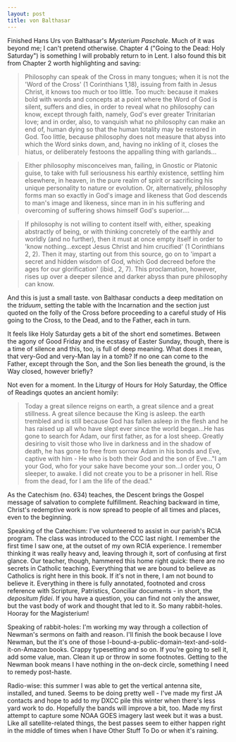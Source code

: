 ```yaml
---
layout: post
title: von Balthasar
---
```

Finished Hans Urs von Balthasar's _Mysterium Paschale_. Much of it was beyond me; I can't pretend otherwise. Chapter 4 ("Going to the Dead: Holy Saturday") is something I will probably return to in Lent. I also found this bit from Chapter 2 worth highlighting and saving:

> Philosophy can speak of the Cross in many tongues; when it is not the 'Word of the Cross' (1 Corinthians 1,18), issuing from faith in Jesus Christ, it knows too much or too little. Too much: because it makes bold with words and concepts at a point where the Word of God is silent, suffers and dies, in order to reveal what no philosophy can know, except through faith, namely, God's ever greater Trinitarian love; and in order, also, to vanquish what no philosophy can make an end of, human dying so that the human totality may be restored in God. Too little, because philosophy does not measure that abyss into which the Word sinks down, and, having no inkling of it, closes the hiatus, or deliberately festoons the appalling thing with garlands...

> Either philosophy misconceives man, failing, in Gnostic or Platonic guise, to take with full seriousness his earthly existence, settling him elsewhere, in heaven, in the pure realm of spirit or sacrificing his unique personality to nature or evolution. Or, alternatively, philosophy forms man so exactly in God's image and likeness that God descends to man's image and likeness, since man in in his suffering and overcoming of suffering shows himself God's superior....

>If philosophy is not willing to content itself with, either, speaking abstractly of being, or with thinking concretely of the earthly and worldly (and no further), then it must at once empty itself in order to 'know nothing...except Jesus Christ and him crucified' (1 Corinthians 2, 2). Then it may, starting out from this source, go on to 'impart a secret and hidden wisdom of God, which God decreed before the ages for our glorification' (ibid., 2, 7). This proclamation, however, rises up over a deeper silence and darker abyss than pure philosophy can know.

And this is just a small taste. von Balthasar conducts a deep meditation on the _triduum_, setting the table with the Incarnation and the section just quoted on the folly of the Cross before proceeding to a careful study of His going to the Cross, to the Dead, and to the Father, each in turn.

It feels like Holy Saturday gets a bit of the short end sometimes. Between the agony of Good Friday and the ecstasy of Easter Sunday, though, there is a time of silence and this, too, is full of deep meaning. What does it mean, that very-God and very-Man lay in a tomb? If no one can come to the Father, except through the Son, and the Son lies beneath the ground, is the Way closed, however briefly?

Not even for a moment. In the Liturgy of Hours for Holy Saturday, the Office of Readings quotes an ancient homily:

>Today a great silence reigns on earth, a great silence and a great stillness. A great silence because the King is asleep. the earth trembled and is still because God has fallen asleep in the flesh and he has raised up all who have slept ever since the world began...He has gone to search for Adam, our first father, as for a lost sheep. Greatly desiring to visit those who live in darkness and in the shadow of death, he has gone to free from sorrow Adam in his bonds and Eve, captive with him - He who is both their God and the son of Eve..."I am your God, who for your sake have become your son...I order you, O sleeper, to awake. I did not create you to be a prisoner in hell. Rise from the dead, for I am the life of the dead."

As the Catechism (no. 634) teaches, the Descent brings the Gospel message of salvation to complete fulfillment. Reaching backward in time, Christ's redemptive work is now spread to people of all times and places, even to the beginning.

Speaking of the Catechism: I've volunteered to assist in our parish's RCIA program. The class was introduced to the CCC last night. I remember the first time I saw one, at the outset of my own RCIA experience. I remember thinking it was really heavy and, leaving through it, sort of confusing at first glance. Our teacher, though, hammered this home right quick: there are no secrets in Catholic teaching. Everything that we are bound to believe as Catholics is right here in this book. If it's not in there, I am not bound to believe it. Everything in there is fully annotated, footnoted and cross reference with Scripture, Patristics, Conciliar documents - in short, the _depositum fidei_. If you have a question, you can find not only the answer, but the vast body of work and thought that led to it. So many rabbit-holes. Hooray for the Magisterium!

Speaking of rabbit-holes: I'm working my way through a collection of Newman's sermons on faith and reason. I'll finish the book because I love Newman, but the it's one of those I-bound-a-public-domain-text-and-sold-it-on-Amazon books. Crappy typesetting and so on. If you're going to sell it, add some value, man. Clean it up or throw in some footnotes. Getting to the Newman book means I have nothing in the on-deck circle, something I need to remedy post-haste.

Radio-wise: this summer I was able to get the vertical antenna site, installed, and tuned. Seems to be doing pretty well - I've made my first JA contacts and hope to add to my DXCC pile this winter when there's less yard work to do. Hopefully the bands will improve a bit, too. Made my first attempt to capture some NOAA GOES imagery last week but it was a bust. Like all satellite-related things, the best passes seem to either happen right in the middle of times when I have Other Stuff To Do or when it's raining.
